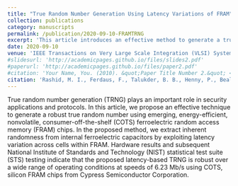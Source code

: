 ```yaml
---
title: "True Random Number Generation Using Latency Variations of FRAM"
collection: publications
category: manuscripts
permalink: /publication/2020-09-10-FRAMTRNG
excerpt: 'This article introduces an effective method to generate a true random number using emerging, energy-efficient, nonvolatile, consumer-off-the-shelf (COTS) ferroelectric random access memory (FRAM) chips.'
date: 2020-09-10
venue: 'IEEE Transactions on Very Large Scale Integration (VLSI) Systems'
#slidesurl: 'http://academicpages.github.io/files/slides2.pdf'
#paperurl: 'http://academicpages.github.io/files/paper2.pdf'
#citation: 'Your Name, You. (2010). &quot;Paper Title Number 2.&quot; <i>Journal 1</i>. 1(2).'
citation: 'Rashid, M. I., Ferdaus, F., Talukder, B. B., Henny, P., Beal, A. N., & Rahman, M. T. (2020). &quot;True Random Number Generation Using Latency Variations of FRAM.&quot; <i>IEEE Transactions on Very Large Scale Integration (VLSI) Systems</i>. 29(1), 14-23.'
---
```


True random number generation (TRNG) plays an important role in security applications and protocols. In this article, we propose an effective technique to generate a robust true random number using emerging, energy-efficient, nonvolatile, consumer-off-the-shelf (COTS) ferroelectric random access memory (FRAM) chips. In the proposed method, we extract inherent randomness from internal ferroelectric capacitors by exploiting latency variation across cells within FRAM. Hardware results and subsequent National Institute of Standards and Technology (NIST) statistical test suite (STS) testing indicate that the proposed latency-based TRNG is robust over a wide range of operating conditions at speeds of 6.23 Mb/s using COTS, silicon FRAM chips from Cypress Semiconductor Corporation.
